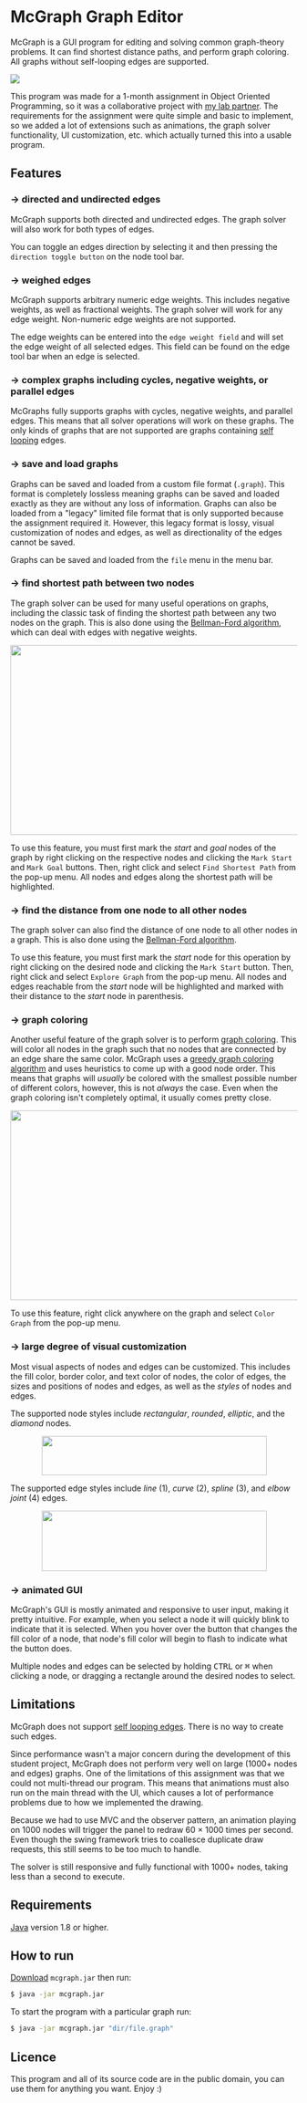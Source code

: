 # McGraph Graph Editor

McGraph is a GUI program for editing and solving common graph-theory problems. It can find shortest distance paths, and perform graph coloring. All graphs without self-looping edges are supported.

![](screenshots/sociogram.png)

This program was made for a 1-month assignment in Object Oriented Programming, so it was a collaborative project with [my lab partner](https://github.com/janaheit). The requirements for the assignment were quite simple and basic to implement, so we added a lot of extensions such as animations, the graph solver functionality, UI customization, etc. which actually turned this into a usable program.

## Features

### → directed and undirected edges

McGraph supports both directed and undirected edges. The graph solver will also work for both types of edges. 

You can toggle an edges direction by selecting it and then pressing the `direction toggle button` on the node tool bar.

### → weighed edges

McGraph supports arbitrary numeric edge weights. This includes negative weights, as well as fractional weights. The graph solver will work for any edge weight. Non-numeric edge weights are not supported.

The edge weights can be entered into the `edge weight field` and will set the edge weight of all selected edges. This field can be found on the edge tool bar when an edge is selected.

### → complex graphs including cycles, negative weights, or parallel edges

McGraphs fully supports graphs with cycles, negative weights, and parallel edges. This means that all solver operations will work on these graphs. The only kinds of graphs that are not supported are graphs containing [self looping](https://en.wikipedia.org/wiki/Loop_(graph_theory)) edges.

### → save and load graphs

Graphs can be saved and loaded from a custom file format (`.graph`). This format is completely lossless meaning graphs can be saved and loaded exactly as they are without any loss of information. Graphs can also be loaded from a "legacy" limited file format that is only supported because the assignment required it. However, this legacy format is lossy, visual customization of nodes and edges, as well as directionality of the edges cannot be saved.

Graphs can be saved and loaded from the `file` menu in the menu bar.

### → find shortest path between two nodes

The graph solver can be used for many useful operations on graphs, including the classic task of finding the shortest path between any two nodes on the graph. This is also done using the [Bellman-Ford algorithm](https://en.wikipedia.org/wiki/Bellman%E2%80%93Ford_algorithm), which can deal with edges with negative weights.

<p align="center">
  <img width="720" height="333" src="screenshots/shortest-path.png">
</p>

To use this feature, you must first mark the _start_ and _goal_ nodes of the graph by right clicking on the respective nodes and clicking the `Mark Start` and `Mark Goal` buttons. Then, right click and select `Find Shortest Path` from the pop-up menu. All nodes and edges along the shortest path will be highlighted. 

### → find the distance from one node to all other nodes

The graph solver can also find the distance of one node to all other nodes in a graph. This is also done using the [Bellman-Ford algorithm](https://en.wikipedia.org/wiki/Bellman%E2%80%93Ford_algorithm).

To use this feature, you must first mark the _start_ node for this operation by right clicking on the desired node and clicking the `Mark Start` button. Then, right click and select `Explore Graph` from the pop-up menu. All nodes and edges reachable from the _start_ node will be highlighted and marked with their distance to the _start_ node in parenthesis. 

### → graph coloring

Another useful feature of the graph solver is to perform [graph coloring](https://en.wikipedia.org/wiki/Graph_coloring). This will color all nodes in the graph such that no nodes that are connected by an edge share the same color. McGraph uses a [greedy graph coloring algorithm](https://en.wikipedia.org/wiki/Greedy_coloring) and uses heuristics to come up with a good node order. This means that graphs will _usually_ be colored with the smallest possible number of different colors, however, this is not _always_ the case. Even when the graph coloring isn't completely optimal, it usually comes pretty close.

<p align="center">
  <img width="773" height="333" src="screenshots/usa.png">
</p>

To use this feature, right click anywhere on the graph and select `Color Graph` from the pop-up menu.

### → large degree of visual customization

Most visual aspects of nodes and edges can be customized. This includes the fill color, border color, and text color of nodes, the color of edges, the sizes and positions of nodes and edges, as well as the _styles_ of nodes and edges. 

The supported node styles include _rectangular_, _rounded_, _elliptic_, and the _diamond_ nodes.

<p align="center">
  <img width="395" height="69" src="screenshots/node-styles.png">
</p>

The supported edge styles include _line_ (1), _curve_ (2), _spline_ (3), and _elbow joint_ (4) edges.

<p align="center">
  <img width="395" height="106" src="screenshots/edge-styles.png">
</p>

### → animated GUI

McGraph's GUI is mostly animated and responsive to user input, making it pretty intuitive. For example, when you select a node it will quickly blink to indicate that it is selected. When you hover over the button that changes the fill color of a node, that node's fill color will begin to flash to indicate what the button does.

Multiple nodes and edges can be selected by holding <kbd>CTRL</kbd> or <kbd>⌘</kbd> when clicking a node, or dragging a rectangle around the desired nodes to select. 

## Limitations

McGraph does not support [self looping edges](https://en.wikipedia.org/wiki/Loop_(graph_theory)). There is no way to create such edges.

Since performance wasn't a major concern during the development of this student project, McGraph does not perform very well on large (1000+ nodes and edges) graphs. One of the limitations of this assignment was that we could not multi-thread our program. This means that animations must also run on the main thread with the UI, which causes a lot of performance problems due to how we implemented the drawing.

Because we had to use MVC and the observer pattern, an animation playing on 1000 nodes will trigger the panel to redraw 60 × 1000 times per second. Even though the swing framework tries to coallesce duplicate draw requests, this still seems to be too much to handle.

The solver is still responsive and fully functional with 1000+ nodes, taking less than a second to execute.

## Requirements

[Java](https://www.java.com/en/download/) version 1.8 or higher.

## How to run

[Download]() `mcgraph.jar` then run: 

```bash
$ java -jar mcgraph.jar
```

To start the program with a particular graph run:

```bash
$ java -jar mcgraph.jar "dir/file.graph"
```

## Licence

This program and all of its source code are in the public domain, you can use them for anything you want. Enjoy :)
